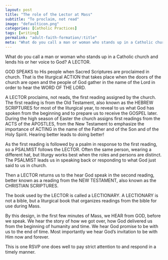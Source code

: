 ```yaml
---
layout: post
title: "The role of the Lector at Mass"
subtitle: "To proclaim, not read"
image: "defaulticon.png"
categories: [Catholic Practices]
tags: [writing]
permalink: "adult-faith-formation/:title"
meta: "What do you call a man or woman who stands up in a Catholic church and lends his or her voice to God? A LECTOR."
---
```

What do you call a man or woman who stands up in a Catholic church and lends his or her voice to God? A LECTOR.
<!--more-->

GOD SPEAKS to His people when Sacred Scriptures are proclaimed in church. That is the liturgical ACTION that takes place when the doors of the church are open and the people of God gather in the name of the Lord in order to hear the WORD OF THE LORD.

A LECTOR proclaims, not reads, the first reading assigned by the church. The first reading is from the Old Testament, also known as the HEBREW SCRIPTURES for most of the liturgical year, to reveal to us what God has spoken from the beginning and to prepare us to receive the GOSPEL later. During the high season of Easter the church assigns first readings from the ACTS of the APOSTLES, from the New Testament to emphasize the importance of ACTING in the name of the Father and of the Son and of the Holy Spirit. Hearing better leads to doing better!

As the first reading is followed by a psalm in response to the first reading, so a PSALMIST follows the LECTOR. Often the same person, wearing a different hat, but liturgy works best when the roles and persons are distinct. The PSALMIST leads us in speaking back or responding to what God just said to us in church.

Then a LECTOR returns us to the hear God speak in the second reading, better known as a reading from the NEW TESTAMENT, also known as the CHRISTIAN SCRIPTURES.

The book used by the LECTOR is called a LECTIONARY. A LECTIONARY is not a bible, but a liturgical book that organizes readings from the bible for use during Mass.

By this design, in the first few minutes of Mass, we HEAR from GOD, before we speak. We hear the story of how we got over, how God delivered us from the beginning of humanity and time. We hear God promise to be with us to the end of time. Most importantly we hear God’s invitation to be with Him now and forever.

This is one RSVP one does well to pay strict attention to and respond in a timely manner.